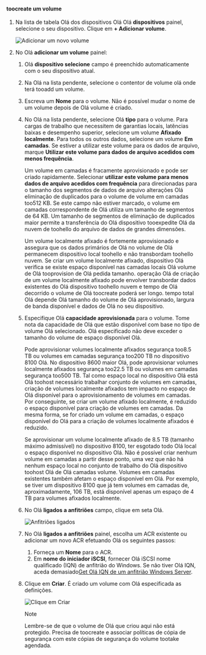 <!--author=alkohli last changed: 07/19/2017-->

#### <a name="toocreate-a-volume"></a>toocreate um volume
1. Na lista de tabela Olá dos dispositivos Olá Olá **dispositivos** painel, selecione o seu dispositivo. Clique em **+ Adicionar volume**.

    ![Adicionar um novo volume](./media/storsimple-8000-create-volume-u2/step5createvol1.png)

2. No Olá **adicionar um volume** painel:
   
   1. Olá **dispositivo selecione** campo é preenchido automaticamente com o seu dispositivo atual.

   2. Na Olá na lista pendente, selecione o contentor de volume olá onde terá tooadd um volume. 

   3.  Escreva um **Nome** para o volume. Não é possível mudar o nome de um volume depois de Olá volume é criado.

   4. No Olá na lista pendente, selecione Olá **tipo** para o volume. Para cargas de trabalho que necessitem de garantias locais, latências baixas e desempenho superior, selecione um volume **Afixado localmente**. Para todos os outros dados, selecione um volume **Em camadas**. Se estiver a utilizar este volume para os dados de arquivo, marque **Utilizar este volume para dados de arquivo acedidos com menos frequência**.
      
       Um volume em camadas é fracamente aprovisionado e pode ser criado rapidamente. Selecionar **utilizar este volume para menos dados de arquivo acedidos com frequência** para direcionadas para o tamanho dos segmentos de dados de arquivo alterações Olá eliminação de duplicados para o volume de volume em camadas too512 KB. Se este campo não estiver marcado, o volume em camadas correspondente de Olá utiliza um tamanho de segmentos de 64 KB. Um tamanho de segmentos de eliminação de duplicados maior permite a transferência do Olá dispositivo tooexpedite Olá da nuvem de toohello do arquivo de dados de grandes dimensões.
       
       Um volume localmente afixado é fortemente aprovisionado e assegura que os dados primários de Olá no volume de Olá permanecem dispositivo local toohello e não transbordam toohello nuvem.  Se criar um volume localmente afixado, dispositivo Olá verifica se existe espaço disponível nas camadas locais Olá volume de Olá tooprovision de Olá pedida tamanho. operação Olá de criação de um volume localmente afixado pode envolver transbordar dados existentes do Olá dispositivo toohello nuvem e tempo de Olá decorrido o volume de Olá toocreate poderá ser longo. tempo total Olá depende Olá tamanho do volume de Olá aprovisionado, largura de banda disponível e dados de Olá no seu dispositivo.

   5. Especifique Olá **capacidade aprovisionada** para o volume. Tome nota da capacidade de Olá que estão disponível com base no tipo de volume Olá selecionado. Olá especificado não deve exceder o tamanho do volume de espaço disponível Olá.
      
       Pode aprovisionar volumes localmente afixados segurança too8.5 TB ou volumes em camadas segurança too200 TB no dispositivo 8100 Olá. No dispositivo 8600 maior Olá, pode aprovisionar volumes localmente afixados segurança too22.5 TB ou volumes em camadas segurança too500 TB. Tal como espaço local no dispositivo Olá está Olá toohost necessário trabalhar conjunto de volumes em camadas, criação de volumes localmente afixados tem impacto no espaço de Olá disponível para o aprovisionamento de volumes em camadas. Por conseguinte, se criar um volume afixado localmente, é reduzido o espaço disponível para criação de volumes em camadas. Da mesma forma, se for criado um volume em camadas, o espaço disponível do Olá para a criação de volumes localmente afixados é reduzido.
      
       Se aprovisionar um volume localmente afixado de 8.5 TB (tamanho máximo admissível) no dispositivo 8100, ter esgotado todo Olá local o espaço disponível no dispositivo Olá. Não é possível criar nenhum volume em camadas a partir desse ponto, uma vez que não há nenhum espaço local no conjunto de trabalho do Olá dispositivo toohost Olá de Olá camadas volume. Volumes em camadas existentes também afetam o espaço disponível em Olá. Por exemplo, se tiver um dispositivo 8100 que já tem volumes em camadas de, aproximadamente, 106 TB, está disponível apenas um espaço de 4 TB para volumes afixados localmente.

    6. No Olá **ligados a anfitriões** campo, clique em seta Olá. 

        ![Anfitriões ligados](./media/storsimple-8000-create-volume-u2/step5createvol2.png)

    7. No Olá **ligados a anfitriões** painel, escolha um ACR existente ou adicionar um novo ACR efetuando Olá os seguintes passos:

       1. Forneça um **Nome** para o ACR.
       2. Em **nome do iniciador iSCSI**, fornecer Olá iSCSI nome qualificado (IQN) de anfitrião do Windows. Se não tiver Olá IQN, aceda demasiado[Get Olá IQN de um anfitrião Windows Server](#get-the-iqn-of-a-windows-server-host).

    9. Clique em **Criar**. É criado um volume com Olá especificada as definições.

        ![Clique em Criar](./media/storsimple-8000-create-volume-u2/step5createvol3.png)

        > [!NOTE]
        > Lembre-se de que o volume de Olá que criou aqui não está protegido. Precisa de toocreate e associar políticas de cópia de segurança com este cópias de segurança do volume tootake agendada. 

